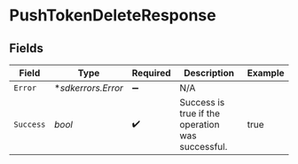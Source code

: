 # PushTokenDeleteResponse


## Fields

| Field                                            | Type                                             | Required                                         | Description                                      | Example                                          |
| ------------------------------------------------ | ------------------------------------------------ | ------------------------------------------------ | ------------------------------------------------ | ------------------------------------------------ |
| `Error`                                          | **sdkerrors.Error*                               | :heavy_minus_sign:                               | N/A                                              |                                                  |
| `Success`                                        | *bool*                                           | :heavy_check_mark:                               | Success is true if the operation was successful. | true                                             |